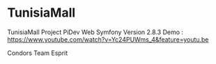 # TunisiaMall
TunisiaMall Project PiDev Web Symfony Version 2.8.3
Demo : https://www.youtube.com/watch?v=Yc24PUWms_4&feature=youtu.be

Condors Team Esprit
